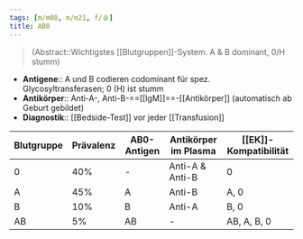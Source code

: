 ```yaml
---
tags: [m/m08, m/m21, f/🩸]
title: AB0
---
```

> (Abstract::Wichtigstes [[Blutgruppen]]-System. A & B dominant, 0/H stumm)
- **Antigene**:: A und B codieren codominant für spez. Glycosyltransferasen; 0 (H) ist stumm
- **Antikörper**:: Anti-A-, Anti-B-==[[IgM]]==-[[Antikörper]] (automatisch ab Geburt gebildet)
- **Diagnostik**:: [[Bedside-Test]] vor jeder [[Transfusion]]

| Blutgruppe | Prävalenz | AB0-Antigen | Antikörper im Plasma | [[EK]]-Kompatibilität |
| ---------- | --------- | ----------- | -------------------- | --------------------- |
| 0          | 40%       | -           | Anti-A & Anti-B      | 0                     |
| A          | 45%       | A           | Anti-B               | A, 0                  |
| B          | 10%       | B           | Anti-A               | B, 0                  |
| AB         | 5%        | AB          | -                    | AB, A, B, 0                      |